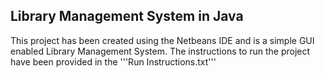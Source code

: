 ## Library Management System in Java
This project has been created using the Netbeans IDE and is a simple GUI enabled Library Management System. The instructions to run the project have been provided in the '''Run Instructions.txt'''
